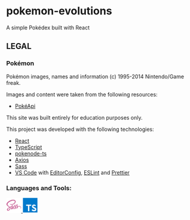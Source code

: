 # pokemon-evolutions
A simple Pokédex built with React

## LEGAL

### Pokémon

Pokémon images, names and information (c) 1995-2014 Nintendo/Game freak.

Images and content were taken from the following resources:

* [PokéApi](http://pokeapi.co/)

This site was built entirely for education purposes only.

This project was developed with the following technologies:

- [React](https://reactnative.dev/)
- [TypeScript](https://www.typescriptlang.org/)
- [pokenode-ts](https://pokenode-ts.vercel.app)
- [Axios](https://github.com/axios/axios)
- [Sass](https://sass-lang.com/)
- [VS Code](https://code.visualstudio.com/) with [EditorConfig](https://editorconfig.org/), [ESLint](https://eslint.org/) and [Prettier](https://prettier.io/)
<h3 align="left">Languages and Tools:</h3>
<p align="left">
<a href="https://sass-lang.com" target="_blank" rel="noreferrer"> <img src="https://raw.githubusercontent.com/devicons/devicon/master/icons/sass/sass-original.svg" alt="sass" width="40" height="40"/> </a>
<a href="https://www.typescriptlang.org/" target="_blank" rel="noreferrer"> <img src="https://raw.githubusercontent.com/devicons/devicon/master/icons/typescript/typescript-original.svg" alt="typescript" width="40" height="40"/> </a></p>
